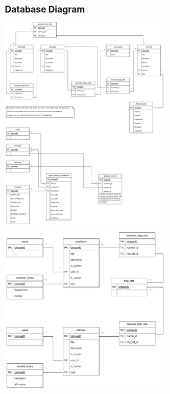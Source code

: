 # Database Diagram

![Workouts](./img/database-diagram-workouts.jpg)

![Nutrition and Meditations](./img/database-diagram-nutrition-and-meditations.jpg)
